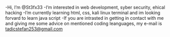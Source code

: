 -Hi, I’m @St3fx33
-I’m interested in web development, syber security, ehical hacking
-I’m currently learning html, css, kali linux terminal and im looking forvard to learn java script
-If you are intrasted in getting in contact with me and giving me some advice on mentioned coding leanguages, my e-mail is tadicstefan253@gmail.com

<!---
St3fx33/St3fx33 is a ✨ special ✨ repository because its `README.md` (this file) appears on your GitHub profile.
You can click the Preview link to take a look at your changes.
--->
